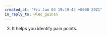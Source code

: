 ```yaml
---
created_at: "Fri Jun 04 19:49:43 +0000 2021"
in_reply_to: @leo_guinan
---
```


3. It helps you identify pain points.